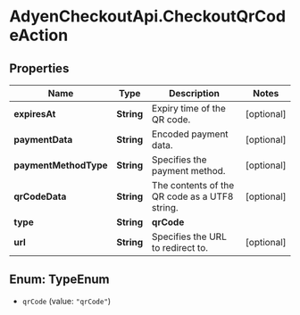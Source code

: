 # AdyenCheckoutApi.CheckoutQrCodeAction

## Properties

Name | Type | Description | Notes
------------ | ------------- | ------------- | -------------
**expiresAt** | **String** | Expiry time of the QR code. | [optional] 
**paymentData** | **String** | Encoded payment data. | [optional] 
**paymentMethodType** | **String** | Specifies the payment method. | [optional] 
**qrCodeData** | **String** | The contents of the QR code as a UTF8 string. | [optional] 
**type** | **String** | **qrCode** | 
**url** | **String** | Specifies the URL to redirect to. | [optional] 



## Enum: TypeEnum


* `qrCode` (value: `"qrCode"`)




